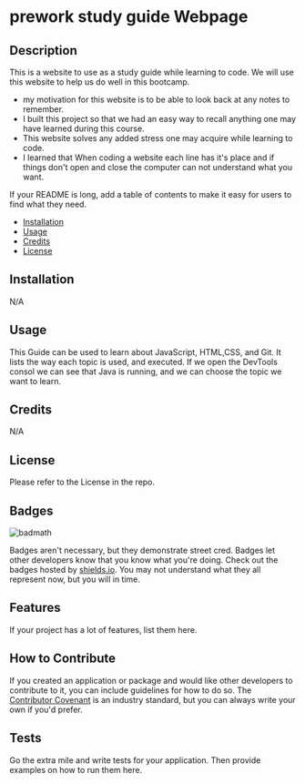 # prework study guide Webpage

## Description

This is a website to use as a study guide while learning to code. We will use this website to help us do well in this bootcamp.


- my motivation for this website is to be able to look back at any notes to remember.
- I built this project so that we had an easy way to recall anything one may have learned during this course.
- This website solves any added stress one may acquire while learning to code.
- I learned that When coding a website each line has it's place and if things don't open and close the computer can not understand what you want.


If your README is long, add a table of contents to make it easy for users to find what they need.

- [Installation](#installation)
- [Usage](#usage)
- [Credits](#credits)
- [License](#license)

## Installation

N/A

## Usage

This Guide can be used to learn about JavaScript, HTML,CSS, and Git. It lists the way each topic is used, and executed. If we open the DevTools consol we can see that Java is running, and we can choose the topic we want to learn.


## Credits

N/A

## License

Please refer to the License in the repo.

## Badges

![badmath](https://img.shields.io/github/languages/top/nielsenjared/badmath)

Badges aren't necessary, but they demonstrate street cred. Badges let other developers know that you know what you're doing. Check out the badges hosted by [shields.io](https://shields.io/). You may not understand what they all represent now, but you will in time.

## Features

If your project has a lot of features, list them here.

## How to Contribute

If you created an application or package and would like other developers to contribute to it, you can include guidelines for how to do so. The [Contributor Covenant](https://www.contributor-covenant.org/) is an industry standard, but you can always write your own if you'd prefer.

## Tests

Go the extra mile and write tests for your application. Then provide examples on how to run them here.